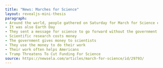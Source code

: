 ```yaml
---
title: "News: Marches for Science"
layout: revealjs-mini-thesis
paragraph:
- Around the world, people gathered on Saturday for March for Science events
- It was also Earth Day
- They sent a message for science to go forward without the government slowing it down
- Scientific research costs money
- The government gives money to scientists
- They use the money to do their work
- Their work often helps Americans
- Trump Threatens To Cut Funding For Science
source: https://newsela.com/articles/march-for-science/id/29793/
---
```


